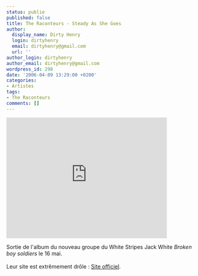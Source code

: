 ```yaml
---
status: publie
published: false
title: The Raconteurs - Steady As She Goes
author:
  display_name: Dirty Henry
  login: dirtyhenry
  email: dirtyhenry@gmail.com
  url: ''
author_login: dirtyhenry
author_email: dirtyhenry@gmail.com
wordpress_id: 298
date: '2006-04-09 13:29:00 +0200'
categories:
- Artistes
tags:
- The Raconteurs
comments: []
---
```

<iframe width="420" height="315" src="http://www.youtube.com/embed/Q7aOWIFgIZQ" frameborder="0" allowfullscreen></iframe>

Sortie de l'album du nouveau groupe du White Stripes Jack White <span style="font-style:italic;">Broken boy soldiers</span> le 16 mai.<br /><br />Leur site est extrêmement drôle : <a href="http://www.theraconteurs.com/">Site officiel</a>.

